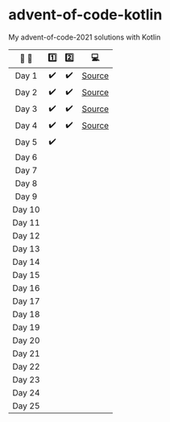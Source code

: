 # advent-of-code-kotlin

My advent-of-code-2021 solutions with Kotlin


| :calendar: :christmas_tree: |       :one:        |        :two:        |               :computer:               |
|:---------------------------:|:------------------:|:-------------------:|:--------------------------------------:|
|            Day 1            | :heavy_check_mark: | :heavy_check_mark:  | [Source](src/main/kotlin/day1/Day1.kt) |
|            Day 2            | :heavy_check_mark: | :heavy_check_mark:  | [Source](src/main/kotlin/day2/Day2.kt) |
|            Day 3            | :heavy_check_mark: | :heavy_check_mark:  | [Source](src/main/kotlin/day3/Day3.kt) |
|            Day 4            | :heavy_check_mark: | :heavy_check_mark:  | [Source](src/main/kotlin/day4/Day4.kt) |
|            Day 5            | :heavy_check_mark: |                     |                                        |
|            Day 6            |                    |                     |                                        |
|            Day 7            |                    |                     |                                        |
|            Day 8            |                    |                     |                                        |
|            Day 9            |                    |                     |                                        |
|           Day 10            |                    |                     |                                        |
|           Day 11            |                    |                     |                                        |
|           Day 12            |                    |                     |                                        |
|           Day 13            |                    |                     |                                        |
|           Day 14            |                    |                     |                                        |
|           Day 15            |                    |                     |                                        |
|           Day 16            |                    |                     |                                        |
|           Day 17            |                    |                     |                                        |
|           Day 18            |                    |                     |                                        |
|           Day 19            |                    |                     |                                        |
|           Day 20            |                    |                     |                                        |
|           Day 21            |                    |                     |                                        |
|           Day 22            |                    |                     |                                        |
|           Day 23            |                    |                     |                                        |
|           Day 24            |                    |                     |                                        |
|           Day 25            |                    |                     |                                        |
